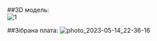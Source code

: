 ##3D модель:   
![1](https://user-images.githubusercontent.com/74230330/236672397-5ec069d7-5f69-4bd8-8885-7eb959c8834e.jpg)

##Зібрана плата:
![photo_2023-05-14_22-36-16](https://github.com/Vitech-UA/Stereo-6Band-equalizer/assets/74230330/bf9cb68a-a67b-484f-bb2f-905222bbf9b2)
